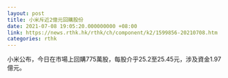 ```yaml
---
layout: post
title: 小米斥近2億元回購股份
date: 2021-07-08 19:05:20.000000000 +08:00
link: https://news.rthk.hk/rthk/ch/component/k2/1599856-20210708.htm
categories: rthk
---
```


小米公布，今日在市場上回購775萬股，每股介乎25.2至25.45元，涉及資金1.97億元。
